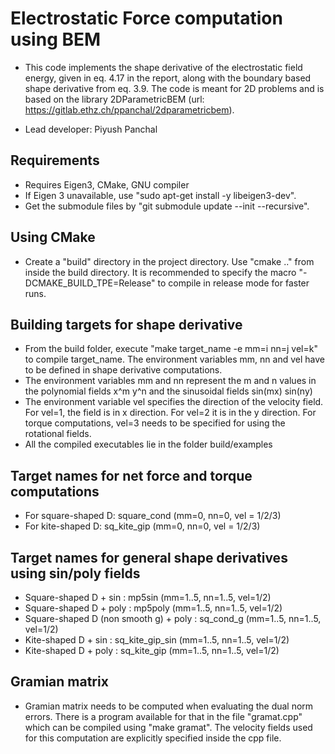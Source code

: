 # Electrostatic Force computation using BEM

* This code implements the shape derivative of the electrostatic field energy, given in eq. 4.17 in the report, along with the boundary based shape derivative from eq. 3.9. The code is meant for 2D problems and is based on the library 2DParametricBEM (url: https://gitlab.ethz.ch/ppanchal/2dparametricbem).

* Lead developer: Piyush Panchal

## Requirements
* Requires Eigen3, CMake, GNU compiler
* If Eigen 3 unavailable, use "sudo apt-get install -y libeigen3-dev".
* Get the submodule files by "git submodule update --init --recursive".

## Using CMake
* Create a "build" directory in the project directory. Use "cmake .." from inside the build directory. It is recommended to specify the macro "-DCMAKE_BUILD_TPE=Release" to compile in release mode for faster runs.

## Building targets for shape derivative
* From the build folder, execute "make target_name -e mm=i nn=j vel=k" to compile target_name. The environment variables
mm, nn and vel have to be defined in shape derivative computations.
* The environment variables mm and nn represent the m and n values in the polynomial fields x^m y^n
and the sinusoidal fields sin(mx) sin(ny)
* The environment variable vel specifies the direction of the velocity field. For vel=1, the field
is in x direction. For vel=2 it is in the y direction. For torque computations, vel=3 needs to be specified
for using the rotational fields.
* All the compiled executables lie in the folder build/examples

## Target names for net force and torque computations
* For square-shaped D: square_cond (mm=0, nn=0, vel = 1/2/3)
* For kite-shaped D: sq_kite_gip (mm=0, nn=0, vel = 1/2/3)

## Target names for general shape derivatives using sin/poly fields
* Square-shaped D + sin : mp5sin (mm=1..5, nn=1..5, vel=1/2)
* Square-shaped D + poly : mp5poly (mm=1..5, nn=1..5, vel=1/2)
* Square-shaped D (non smooth g) + poly : sq_cond_g (mm=1..5, nn=1..5, vel=1/2)
* Kite-shaped D + sin : sq_kite_gip_sin (mm=1..5, nn=1..5, vel=1/2)
* Kite-shaped D + poly : sq_kite_gip (mm=1..5, nn=1..5, vel=1/2)

## Gramian matrix
* Gramian matrix needs to be computed when evaluating the dual norm errors. There is a program available for that
in the file "gramat.cpp" which can be compiled using "make gramat". The velocity fields used for this computation
are explicitly specified inside the cpp file.
